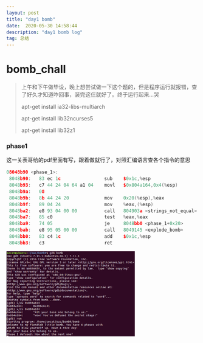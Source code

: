 ```yaml
---
layout: post
title: "day1 bomb"
date:  2020-05-30 14:58:44
description: "day1 bomb log"
tag: 总结
---
```


# bomb_chall

> 上午和下午做毕设，晚上想尝试做一下这个题的，但是程序运行就报错，查了好久才知道咋回事，装完这仨就好了。终于运行起来...哭
>
> apt-get install ia32-libs-multiarch
>
> apt-get install lib32ncurses5
>
> apt-get install lib32z1

### phase1

这一关表哥给的pdf里面有写，跟着做就行了，对照汇编语言查各个指令的意思

```c++
08048b90 <phase_1>:
 8048b90:	83 ec 1c             	sub    $0x1c,%esp			
 8048b93:	c7 44 24 04 64 a1 04 	movl   $0x804a164,0x4(%esp)			
 8048b9a:	08 
 8048b9b:	8b 44 24 20          	mov    0x20(%esp),%eax
 8048b9f:	89 04 24             	mov    %eax,(%esp)
 8048ba2:	e8 93 04 00 00       	call   804903a <strings_not_equal>
 8048ba7:	85 c0                	test   %eax,%eax
 8048ba9:	74 05                	je     8048bb0 <phase_1+0x20>
 8048bab:	e8 95 05 00 00       	call   8049145 <explode_bomb>
 8048bb0:	83 c4 1c             	add    $0x1c,%esp
 8048bb3:	c3                   	ret   
```



<img src="/images/oj_wp/image-20200530234518288.png" alt="image-20200530234518288" style="zoom: 33%;" />